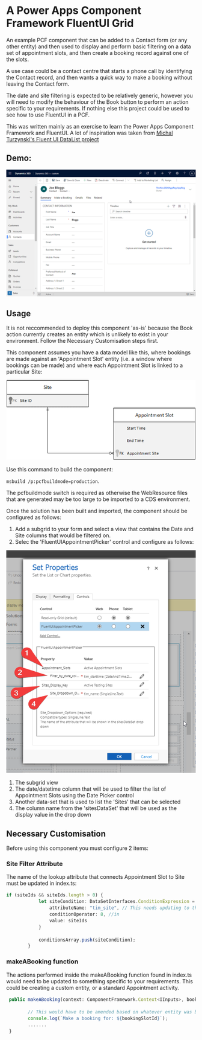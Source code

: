 # A Power Apps Component Framework FluentUI Grid

An example PCF component that can be added to a Contact form (or any other entity) and then used to display and perform basic filtering on a data set of appointment slots, and then create a booking record against one of the slots.

A use case could be a contact centre that starts a phone call by identifying the Contact record, and then wants a quick way to make a booking without leaving the Contact form.

The date and site filtering is expected to be relatively generic, however you will need to modify the behaviour of the Book button to perform an action specific to your requirements. If nothing else this project could be used to see how to use FluentUI in a PCF.

This was written mainly as an exercise to learn the Power Apps Component Framework and FluentUI. A lot of inspiration was taken from [Michal Turzynski's Fluent UI DataList project](https://github.com/michal-turzynski/pcf-fluentui-grid)

## Demo: 

![Screen Capture](/img/picker.gif)

## Usage

It is not reccommended to deploy this component 'as-is' because the Book action currently creates an entity which is unlikely to exist in your environment. Follow the Necessary Customisation steps first.

This component assumes you have a data model like this, where bookings are made against an 'Appointment Slot' entity (i.e. a window where bookings can be made) and where each Appointment Slot is linked to a particular Site:

![ERD](img/erd.png)

Use this command to build the component: 

`msbuild /p:pcfbuildmode=production`. 

The pcfbuildmode switch is required as otherwise the WebResource files that are generated may be too large to be imported to a CDS environment.

Once the solution has been built and imported, the component should be configured as follows:

1. Add a subgrid to your form and select a view that contains the Date and Site columns that would be filtered on.
2. Selec the 'FluentUIAppointmentPicker' control and configure as follows:

![ERD](img/configuration.png)

1. The subgrid view
2. The date/datetime column that will be used to filter the list of Appointment Slots using the Date Picker control
3. Another data-set that is used to list the 'Sites' that can be selected
4. The column name from the 'sitesDataSet' that will be used as the display value in the drop down

## Necessary Customisation

Before using this component you must configure 2 items:

### Site Filter Attribute
The name of the lookup attribute that connects Appointment Slot to Site must be updated in index.ts:

```typescript
if (siteIds && siteIds.length > 0) {
            let siteCondition: DataSetInterfaces.ConditionExpression = {
                attributeName: "tim_site", // This needs updating to the attribute name on the gridDataSet that contains the link to the records in sitesDataSet
                conditionOperator: 8, //in
                value: siteIds
            }

            conditionsArray.push(siteCondition);
        }
```

### makeABooking function
The actions performed inside the makeABooking function found in index.ts would need to be updated to something specific to your requirements. This could be creating a custom entity, or a standard Appointment activity.

```typescript
 public makeABooking(context: ComponentFramework.Context<IInputs>, bookingSlotId?:string, ): void {

        // This would have to be amended based on whatever entity was being created
        console.log(`Make a booking for: ${bookingSlotId}`);
        .......
 }
 ```
